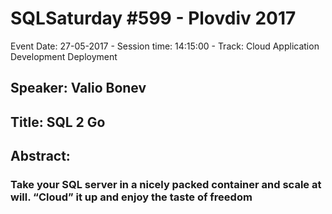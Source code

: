 # SQLSaturday #599 - Plovdiv 2017
Event Date: 27-05-2017 - Session time: 14:15:00 - Track: Cloud Application Development  Deployment
## Speaker: Valio Bonev
## Title: SQL 2 Go
## Abstract:
### Take your SQL server in a nicely packed container and scale at will. “Cloud” it up and enjoy the taste of freedom
